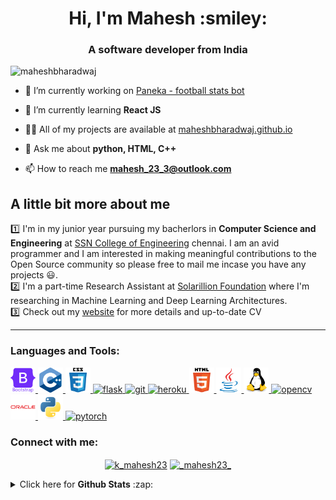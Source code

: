 <h1 align="center">Hi, I'm Mahesh :smiley:</h1>
<h3 align="center">A software developer from India</h3>

<p align="left"> <img src="https://komarev.com/ghpvc/?username=maheshbharadwaj&label=Profile%20views&color=e70413&style=flat" alt="maheshbharadwaj" /> </p>

- 🔭 I’m currently working on [Paneka - football stats bot](https://github.com/MaheshBharadwaj/Paneka-discord-bot)

- 🌱 I’m currently learning **React JS**

- 👨‍💻 All of my projects are available at [maheshbharadwaj.github.io](maheshbharadwaj.github.io)

- 💬 Ask me about **python, HTML, C++**

- 📫 How to reach me **mahesh_23_3@outlook.com**

<h2> A little bit more about me</h2>

:one: I'm in my junior year pursuing my bacherlors in **Computer Science and Engineering** at [SSN College of Engineering](https://www.ssn.edu.in) chennai. I am an avid programmer and I am interested in making meaningful contributions to the Open Source community so please free to mail me incase you have any projects :smiley:.<br>
:two: I'm a part-time Research Assistant at [Solarillion Foundation](https://solarillionfoundation.org/) where I'm researching in Machine Learning and Deep Learning Architectures.<br>
:three: Check out my [website](https://maheshbharadwaj.github.io) for more details and up-to-date CV
<hr>

<h3 align="left">Languages and Tools:</h3>
<p align="left"> <a href="https://getbootstrap.com" target="_blank"> <img src="https://raw.githubusercontent.com/devicons/devicon/master/icons/bootstrap/bootstrap-plain-wordmark.svg" alt="bootstrap" width="40" height="40"/> </a> <a href="https://www.w3schools.com/cpp/" target="_blank"> <img src="https://raw.githubusercontent.com/devicons/devicon/master/icons/cplusplus/cplusplus-original.svg" alt="cplusplus" width="40" height="40"/> </a> <a href="https://www.w3schools.com/css/" target="_blank"> <img src="https://raw.githubusercontent.com/devicons/devicon/master/icons/css3/css3-original-wordmark.svg" alt="css3" width="40" height="40"/> </a> <a href="https://flask.palletsprojects.com/" target="_blank"> <img src="https://www.vectorlogo.zone/logos/pocoo_flask/pocoo_flask-icon.svg" alt="flask" width="40" height="40"/> </a> <a href="https://git-scm.com/" target="_blank"> <img src="https://www.vectorlogo.zone/logos/git-scm/git-scm-icon.svg" alt="git" width="40" height="40"/> </a> <a href="https://heroku.com" target="_blank"> <img src="https://www.vectorlogo.zone/logos/heroku/heroku-icon.svg" alt="heroku" width="40" height="40"/> </a> <a href="https://www.w3.org/html/" target="_blank"> <img src="https://raw.githubusercontent.com/devicons/devicon/master/icons/html5/html5-original-wordmark.svg" alt="html5" width="40" height="40"/> </a> <a href="https://www.java.com" target="_blank"> <img src="https://raw.githubusercontent.com/devicons/devicon/master/icons/java/java-original.svg" alt="java" width="40" height="40"/> </a> <a href="https://www.linux.org/" target="_blank"> <img src="https://raw.githubusercontent.com/devicons/devicon/master/icons/linux/linux-original.svg" alt="linux" width="40" height="40"/> </a> <a href="https://opencv.org/" target="_blank"> <img src="https://www.vectorlogo.zone/logos/opencv/opencv-icon.svg" alt="opencv" width="40" height="40"/> </a> <a href="https://www.oracle.com/" target="_blank"> <img src="https://raw.githubusercontent.com/devicons/devicon/master/icons/oracle/oracle-original.svg" alt="oracle" width="40" height="40"/> </a> <a href="https://www.python.org" target="_blank"> <img src="https://raw.githubusercontent.com/devicons/devicon/master/icons/python/python-original.svg" alt="python" width="40" height="40"/> </a> <a href="https://pytorch.org/" target="_blank"> <img src="https://www.vectorlogo.zone/logos/pytorch/pytorch-icon.svg" alt="pytorch" width="40" height="40"/> </a> </p>

<h3 align="left">Connect with me:</h3>
<p align="center">
<a href="https://twitter.com/k_mahesh23" target="blank"><img align="center" src="https://cdn.jsdelivr.net/npm/simple-icons@3.0.1/icons/twitter.svg" alt="k_mahesh23" height="30" width="40" /></a>
<a href="https://instagram.com/_mahesh23_" target="blank"><img align="center" src="https://cdn.jsdelivr.net/npm/simple-icons@3.0.1/icons/instagram.svg" alt="_mahesh23_" height="30" width="40" /></a>
</p>
<details>
  <summary>Click here for <b>Github Stats</b>  :zap:</summary>
<p>&nbsp;<img align="center" src="https://github-readme-stats.vercel.app/api?username=maheshbharadwaj&show_icons=true&theme=cobalt&locale=en" alt="maheshbharadwaj" /></p>

<p><img align="center" src="https://github-readme-streak-stats.herokuapp.com/?user=maheshbharadwaj&" alt="maheshbharadwaj" /></p>
</details>

